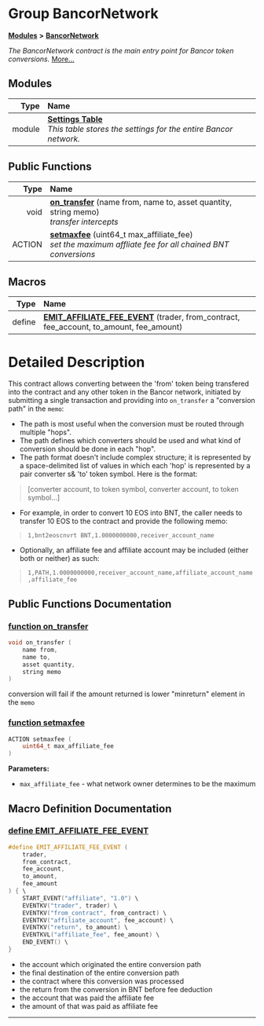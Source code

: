 
# Group BancorNetwork


[**Modules**](modules.md)
 **>** [**BancorNetwork**](group___bancor_network.md)



_The BancorNetwork contract is the main entry point for Bancor token conversions._ [More...](#detailed-description)









## Modules

| Type | Name |
| ---: | :--- |
| module | [**Settings Table**](group___network___settings___table.md) <br>_This table stores the settings for the entire Bancor network._  |







## Public Functions

| Type | Name |
| ---: | :--- |
|  void | [**on\_transfer**](group___bancor_network.md#function-on-transfer) (name from, name to, asset quantity, string memo) <br>_transfer intercepts_  |
|  ACTION | [**setmaxfee**](group___bancor_network.md#function-setmaxfee) (uint64\_t max\_affiliate\_fee) <br>_set the maximum affliate fee for all chained BNT conversions_  |







## Macros

| Type | Name |
| ---: | :--- |
| define  | [**EMIT\_AFFILIATE\_FEE\_EVENT**](group___bancor_network.md#define-emit-affiliate-fee-event) (trader, from\_contract, fee\_account, to\_amount, fee\_amount) <br> |

# Detailed Description


This contract allows converting between the 'from' token being transfered into the contract and any other token in the Bancor network, initiated by submitting a single transaction and providing into `on_transfer` a "conversion path" in the `memo`:
* The path is most useful when the conversion must be routed through multiple "hops".
* The path defines which converters should be used and what kind of conversion should be done in each "hop".
* The path format doesn't include complex structure; it is represented by a space-delimited list of values in which each 'hop' is represented by a pair  converter s& 'to' token symbol. Here is the format: 
> [converter account, to token symbol, converter account, to token symbol...] 

* For example, in order to convert 10 EOS into BNT, the caller needs to transfer 10 EOS to the contract and provide the following memo: 
> `1,bnt2eoscnvrt BNT,1.0000000000,receiver_account_name`
>  

* Optionally, an affiliate fee and affiliate account may be included (either both or neither) as such: 
> `1,PATH,1.0000000000,receiver_account_name,affiliate_account_name,affiliate_fee`




    
## Public Functions Documentation


### <a href="#function-on-transfer" id="function-on-transfer">function on\_transfer </a>


```cpp
void on_transfer (
    name from,
    name to,
    asset quantity,
    string memo
) 
```


conversion will fail if the amount returned is lower "minreturn" element in the `memo` 

        

### <a href="#function-setmaxfee" id="function-setmaxfee">function setmaxfee </a>


```cpp
ACTION setmaxfee (
    uint64_t max_affiliate_fee
) 
```




**Parameters:**


* `max_affiliate_fee` - what network owner determines to be the maximum 



        
## Macro Definition Documentation



### <a href="#define-emit-affiliate-fee-event" id="define-emit-affiliate-fee-event">define EMIT\_AFFILIATE\_FEE\_EVENT </a>


```cpp
#define EMIT_AFFILIATE_FEE_EVENT (
    trader,
    from_contract,
    fee_account,
    to_amount,
    fee_amount
) { \
    START_EVENT("affiliate", "1.0") \
    EVENTKV("trader", trader) \
    EVENTKV("from_contract", from_contract) \
    EVENTKV("affiliate_account", fee_account) \
    EVENTKV("return", to_amount) \
    EVENTKVL("affiliate_fee", fee_amount) \
    END_EVENT() \
}
```



* the account which originated the entire conversion path
* the final destination of the entire conversion path
* the contract where this conversion was processed
* the return from the conversion in BNT before fee deduction
* the account that was paid the affiliate fee
* the amount of that was paid as affiliate fee 



        

------------------------------

